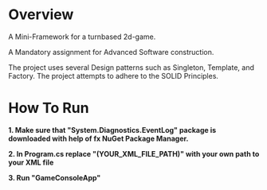 # Overview
A Mini-Framework for a turnbased 2d-game.

A Mandatory assignment for Advanced Software construction.

The project uses several Design patterns such as Singleton, Template, and Factory.
The project attempts to adhere to the SOLID Principles.

# How To Run
**1. Make sure that "System.Diagnostics.EventLog" package is downloaded with help of fx NuGet Package Manager.**

**2. In Program.cs replace "(YOUR_XML_FILE_PATH)" with your own path to your XML file**

**3. Run "GameConsoleApp"**

